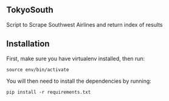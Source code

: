 
## TokyoSouth

Script to Scrape Southwest Airlines and return index of results

## Installation

First, make sure you have virtualenv installed, then run:

```
source env/bin/activate
```
You will then need to install the dependencies by running:
```
pip install -r requirements.txt
```
